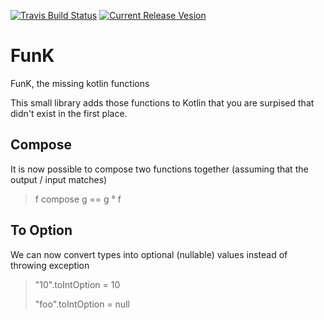 [![Travis Build Status](https://api.travis-ci.org/tonyklawrence/funk.svg)](https://travis-ci.org/tonyklawrence/funk)
[![Current Release Vesion](https://img.shields.io/badge/funk-1.2.0-blue.svg)](https://github.com/tonyklawrence/funk/releases/tag/v1.2.0)

# FunK
FunK, the missing kotlin functions

This small library adds those functions to Kotlin that you are surpised that didn't exist in the first place.

## Compose

It is now possible to compose two functions together (assuming that the output / input matches)

> f compose g == g ° f

## To Option

We can now convert types into optional (nullable) values instead of throwing exception

> "10".toIntOption = 10
>
> "foo".toIntOption = null